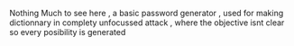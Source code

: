  Nothing Much to see here , a basic password generator , 
 used for making dictionnary in complety unfocussed attack , 
 where the objective isnt clear so every posibility is generated
